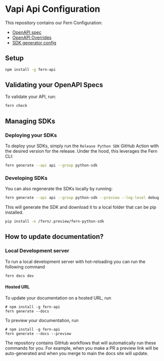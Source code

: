 # Vapi Api Configuration

This repository contains our Fern Configuration:

- [OpenAPI spec](./openapi.json)
- [OpenAPI Overrides](./openapi-overrides.yml)
- [SDK generator config](./fern/generators.yml)

## Setup

```sh
npm install -g fern-api
```

## Validating your OpenAPI Specs

To validate your API, run:

```sh
fern check
```

## Managing SDKs

### Deploying your SDKs

To deploy your SDKs, simply run the `Release Python SDK` GitHub Action with the 
desired version for the release. Under the hood, this leverages the Fern CLI:

```sh
fern generate --api api --group python-sdk
```

### Developing SDKs

You can also regenerate the SDKs locally by running:

```sh
fern generate --api api --group python-sdk --preview --log-level debug
```

This will generate the SDK and download it to a local folder that can be pip installed.

```sh
pip install -e /fern/.preview/fern-python-sdk
```

## How to update documentation?

### Local Development server

To run a local development server with hot-reloading you can run the following command

```sh
fern docs dev
```

#### Hosted URL

To update your documentation on a hosted URL, run
```
# npm install -g fern-api
fern generate --docs
```
To preview your documentation, run
```
# npm install -g fern-api
fern generate --docs --preview
```
The repository contains GitHub workflows that will automatically run these commands for you. For example, when you make a PR a preview link will be auto-generated and when you merge to main the docs site will update.
